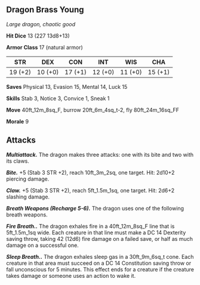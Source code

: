 ## Dragon Brass Young

*Large dragon, chaotic good*

**Hit Dice** 13 (227 13d8+13)

**Armor Class** 17 (natural armor)

| STR     | DEX     | CON     | INT     | WIS     | CHA     |
|---------|---------|---------|---------|---------|---------|
| 19 (+2) | 10 (+0) | 17 (+1) | 12 (+0) | 11 (+0) | 15 (+1) |

**Saves** Physical 13, Evasion 15, Mental 14, Luck 15

**Skills** Stab 3, Notice 3, Convice 1, Sneak 1

**Move** 40ft_12m_8sq_F, burrow 20ft_6m_4sq_t-2, fly 80ft_24m_16sq_FF

**Morale** 9

## Attacks

***Multiattack.*** The dragon makes three attacks: one with its bite and two with its claws.

***Bite.*** +5 (Stab 3 STR +2), reach 10ft_3m_2sq, one target. Hit: 2d10+2 piercing damage.

***Claw.*** +5 (Stab 3 STR +2), reach 5ft_1.5m_1sq, one target. Hit: 2d6+2 slashing damage.

***Breath Weapons (Recharge 5-6).*** The dragon uses one of the following breath weapons.

***Fire Breath..*** The dragon exhales fire in a 40ft_12m_8sq_F line that is 5ft_1.5m_1sq wide. Each creature in that line must make a DC 14 Dexterity saving throw, taking 42 (12d6) fire damage on a failed save, or half as much damage on a successful one.

***Sleep Breath..*** The dragon exhales sleep gas in a 30ft_9m_6sq_t cone. Each creature in that area must succeed on a DC 14 Constitution saving throw or fall unconscious for 5 minutes. This effect ends for a creature if the creature takes damage or someone uses an action to wake it.

